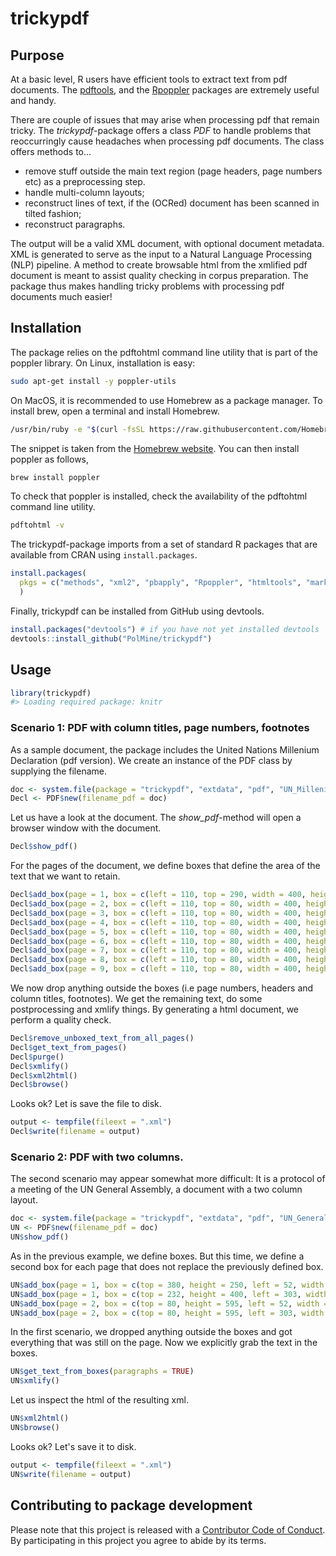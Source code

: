 
<!-- README.md is generated from README.Rmd. Please edit that file -->
trickypdf
=========

Purpose
-------

At a basic level, R users have efficient tools to extract text from pdf documents. The [pdftools](https://CRAN.R-project.org/package=pdftools), and the [Rpoppler](https://CRAN.R-project.org/package=Rpoppler) packages are extremely useful and handy.

There are couple of issues that may arise when processing pdf that remain tricky. The *trickypdf*-package offers a class *PDF* to handle problems that reoccurringly cause headaches when processing pdf documents. The class offers methods to...

-   remove stuff outside the main text region (page headers, page numbers etc) as a preprocessing step.
-   handle multi-column layouts;
-   reconstruct lines of text, if the (OCRed) document has been scanned in tilted fashion;
-   reconstruct paragraphs.

The output will be a valid XML document, with optional document metadata. XML is generated to serve as the input to a Natural Language Processing (NLP) pipeline. A method to create browsable html from the xmlified pdf document is meant to assist quality checking in corpus preparation. The package thus makes handling tricky problems with processing pdf documents much easier!

Installation
------------

The package relies on the pdftohtml command line utility that is part of the poppler library. On Linux, installation is easy:

``` sh
sudo apt-get install -y poppler-utils
```

On MacOS, it is recommended to use Homebrew as a package manager. To install brew, open a terminal and install Homebrew.

``` sh
/usr/bin/ruby -e "$(curl -fsSL https://raw.githubusercontent.com/Homebrew/install/master/install)"
```

The snippet is taken from the [Homebrew website](https://brew.sh). You can then install poppler as follows,

``` sh
brew install poppler
```

To check that poppler is installed, check the availability of the pdftohtml command line utility.

``` sh
pdftohtml -v
```

The trickypdf-package imports from a set of standard R packages that are available from CRAN using `install.packages`.

``` r
install.packages(
  pkgs = c("methods", "xml2", "pbapply", "Rpoppler", "htmltools", "markdown", "stringi", "plyr")
  )
```

Finally, trickypdf can be installed from GitHub using devtools.

``` r
install.packages("devtools") # if you have not yet installed devtools
devtools::install_github("PolMine/trickypdf")
```

Usage
-----

``` r
library(trickypdf)
#> Loading required package: knitr
```

### Scenario 1: PDF with column titles, page numbers, footnotes

As a sample document, the package includes the United Nations Millenium Declaration (pdf version). We create an instance of the PDF class by supplying the filename.

``` r
doc <- system.file(package = "trickypdf", "extdata", "pdf", "UN_Millenium_Declaration.pdf")
Decl <- PDF$new(filename_pdf = doc)
```

Let us have a look at the document. The *show\_pdf*-method will open a browser window with the document.

``` r
Decl$show_pdf()
```

For the pages of the document, we define boxes that define the area of the text that we want to retain.

``` r
Decl$add_box(page = 1, box = c(left = 110, top = 290, width = 400, height = 415))
Decl$add_box(page = 2, box = c(left = 110, top = 80, width = 400, height = 644))
Decl$add_box(page = 3, box = c(left = 110, top = 80, width = 400, height = 580))
Decl$add_box(page = 4, box = c(left = 110, top = 80, width = 400, height = 570))
Decl$add_box(page = 5, box = c(left = 110, top = 80, width = 400, height = 550))
Decl$add_box(page = 6, box = c(left = 110, top = 80, width = 400, height = 515))
Decl$add_box(page = 7, box = c(left = 110, top = 80, width = 400, height = 550))
Decl$add_box(page = 8, box = c(left = 110, top = 80, width = 400, height = 580))
Decl$add_box(page = 9, box = c(left = 110, top = 80, width = 400, height = 290))
```

We now drop anything outside the boxes (i.e page numbers, headers and column titles, footnotes). We get the remaining text, do some postprocessing and xmlify things. By generating a html document, we perform a quality check.

``` r
Decl$remove_unboxed_text_from_all_pages()
Decl$get_text_from_pages()
Decl$purge()
Decl$xmlify()
Decl$xml2html()
Decl$browse()
```

Looks ok? Let is save the file to disk.

``` r
output <- tempfile(fileext = ".xml")
Decl$write(filename = output)
```

### Scenario 2: PDF with two columns.

The second scenario may appear somewhat more difficult: It is a protocol of a meeting of the UN General Assembly, a document with a two column layout.

``` r
doc <- system.file(package = "trickypdf", "extdata", "pdf", "UN_GeneralAssembly_2016.pdf")
UN <- PDF$new(filename_pdf = doc)
UN$show_pdf()
```

As in the previous example, we define boxes. But this time, we define a second box for each page that does not replace the previously defined box.

``` r
UN$add_box(page = 1, box = c(top = 380, height = 250, left = 52, width = 255))
UN$add_box(page = 1, box = c(top = 232, height = 400, left = 303, width = 255), replace = FALSE)
UN$add_box(page = 2, box = c(top = 80, height = 595, left = 52, width = 255))
UN$add_box(page = 2, box = c(top = 80, height = 595, left = 303, width = 255), replace = FALSE)
```

In the first scenario, we dropped anything outside the boxes and got everything that was still on the page. Now we explicitly grab the text in the boxes.

``` r
UN$get_text_from_boxes(paragraphs = TRUE)
UN$xmlify()
```

Let us inspect the html of the resulting xml.

``` r
UN$xml2html()
UN$browse()
```

Looks ok? Let's save it to disk.

``` r
output <- tempfile(fileext = ".xml")
UN$write(filename = output)
```

Contributing to package development
-----------------------------------

Please note that this project is released with a [Contributor Code of Conduct](CONDUCT.md). By participating in this project you agree to abide by its terms.
